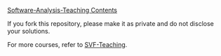 [Software-Analysis-Teaching Contents](https://github.com/SVF-tools/Teaching-Software-Analysis/wiki)

If you fork this repository, please make it as private and do not disclose your solutions.

For more courses, refer to [SVF-Teaching](https://github.com/SVF-tools/SVF-Teaching).

